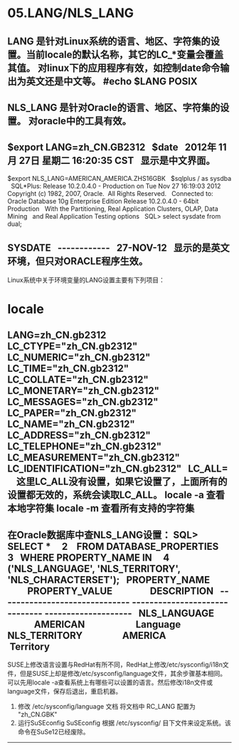 # 05.LANG/NLS_LANG

LANG
是针对Linux系统的语言、地区、字符集的设置。当前locale的默认名称，其它的LC_*变量会覆盖其值。
对linux下的应用程序有效，如控制date命令输出为英文还是中文等。
#echo $LANG
POSIX
---------------------------------------------------
NLS_LANG
是针对Oracle的语言、地区、字符集的设置。
对oracle中的工具有效。
------------------------------------------------------------------------------------------------------------- 
$export LANG=zh_CN.GB2312  
$date  
2012年 11月 27日 星期二 16:20:35 CST  
显示是中文界面。
------------------------------------------------------------
$export NLS_LANG=AMERICAN_AMERICA.ZHS16GBK  
$sqlplus / as sysdba  
SQL*Plus: Release 10.2.0.4.0 - Production on Tue Nov 27 16:19:03 2012  
Copyright (c) 1982, 2007, Oracle.  All Rights Reserved.  
Connected to:  
Oracle Database 10g Enterprise Edition Release 10.2.0.4.0 - 64bit Production  
With the Partitioning, Real Application Clusters, OLAP, Data Mining  
and Real Application Testing options  
SQL> select sysdate from dual;  

SYSDATE  
------------  
27-NOV-12  
显示的是英文环境，但只对ORACLE程序生效。
------------------------------------------------------------------------------------------------------------- 
Linux系统中关于环境变量的LANG设置主要有下列项目：
# locale  
LANG=zh_CN.gb2312  
LC_CTYPE="zh_CN.gb2312"  
LC_NUMERIC="zh_CN.gb2312"  
LC_TIME="zh_CN.gb2312"  
LC_COLLATE="zh_CN.gb2312"  
LC_MONETARY="zh_CN.gb2312"  
LC_MESSAGES="zh_CN.gb2312"  
LC_PAPER="zh_CN.gb2312"  
LC_NAME="zh_CN.gb2312"  
LC_ADDRESS="zh_CN.gb2312"  
LC_TELEPHONE="zh_CN.gb2312"  
LC_MEASUREMENT="zh_CN.gb2312"  
LC_IDENTIFICATION="zh_CN.gb2312"  
LC_ALL=  
 
这里LC_ALL没有设置，如果它设置了，上面所有的设置都无效的，系统会读取LC_ALL。
locale -a 查看本地字符集
locale -m 查看所有支持的字符集
--------------------------------------------------------------------------------------
在Oracle数据库中查NLS_LANG设置：
SQL> SELECT *  
  2    FROM DATABASE_PROPERTIES  
  3   WHERE PROPERTY_NAME IN  
  4         ('NLS_LANGUAGE', 'NLS_TERRITORY', 'NLS_CHARACTERSET');  
PROPERTY_NAME                  PROPERTY_VALUE                 DESCRIPTION  
------------------------------ ------------------------------ --------------------  
NLS_LANGUAGE                   AMERICAN                       Language  
NLS_TERRITORY                  AMERICA                        Territory  
--------------------------------------------------------------------------------------
SUSE上修改语言设置与RedHat有所不同，RedHat上修改/etc/sysconfig/i18n文件，但是SUSE上却是修改/etc/sysconfig/language文件，其余步骤基本相同。
可以先用locale -a查看系统上有哪些可以设置的语言。然后修改i18n文件或language文件，保存后退出，重启机器。
1. 修改 /etc/sysconfig/language 文档
将文档中 RC_LANG 配置为 "zh_CN.GBK"
2. 运行SuSEconfig
SuSEconfig 根据 /etc/sysconfig/ 目下文件来设定系统。该命令在SuSe12已经废除。
--------------------------------------------------------------------------------------
 
